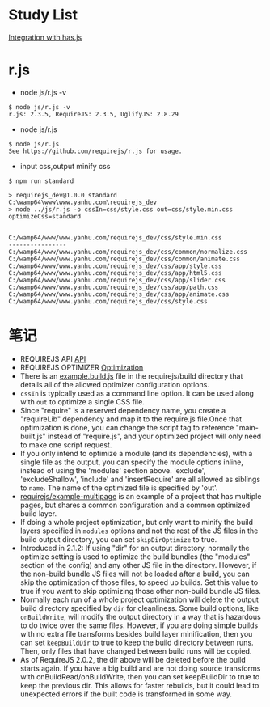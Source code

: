 # Study List
[Integration with has.js](http://requirejs.org/docs/optimization.html#hasjs)
# r.js
* node js/r.js -v
```
$ node js/r.js -v
r.js: 2.3.5, RequireJS: 2.3.5, UglifyJS: 2.8.29
```
* node js/r.js
```
$ node js/r.js
See https://github.com/requirejs/r.js for usage.
```
* input css,output minify css
```
$ npm run standard

> requirejs_dev@1.0.0 standard C:\wamp64\www\www.yanhu.com\requirejs_dev
> node ../js/r.js -o cssIn=css/style.css out=css/style.min.css optimizeCss=standard


C:/wamp64/www/www.yanhu.com/requirejs_dev/css/style.min.css
----------------
C:/wamp64/www/www.yanhu.com/requirejs_dev/css/common/normalize.css
C:/wamp64/www/www.yanhu.com/requirejs_dev/css/common/animate.css
C:/wamp64/www/www.yanhu.com/requirejs_dev/css/app/style.css
C:/wamp64/www/www.yanhu.com/requirejs_dev/css/app/html5.css
C:/wamp64/www/www.yanhu.com/requirejs_dev/css/app/slider.css
C:/wamp64/www/www.yanhu.com/requirejs_dev/css/app/path.css
C:/wamp64/www/www.yanhu.com/requirejs_dev/css/app/animate.css
C:/wamp64/www/www.yanhu.com/requirejs_dev/css/style.css

```
# 笔记
* REQUIREJS API [API](http://requirejs.org/docs/api.html)
* REQUIREJS OPTIMIZER [Optimization](http://requirejs.org/docs/optimization.html)
* There is an [example.build.js](https://github.com/requirejs/r.js/blob/master/build/example.build.js) file in the requirejs/build directory that details all of the allowed optimizer configuration options.
* `cssIn` is typically used as a command line option. It can be used along with `out` to optimize a single CSS file.
* Since "require" is a reserved dependency name, you create a "requireLib" dependency and map it to the require.js file.Once that optimization is done, you can change the script tag to reference "main-built.js" instead of "require.js", and your optimized project will only need to make one script request.
* If you only intend to optimize a module (and its dependencies), with a single file as the output, you can specify the module options inline, instead of using the 'modules' section above. 'exclude', 'excludeShallow', 'include' and 'insertRequire' are all allowed as siblings to `name`. The name of the optimized file is specified by 'out'.
* [requirejs/example-multipage](https://github.com/requirejs/example-multipage) is an example of a project that has multiple pages, but shares a common configuration and a common optimized build layer.
* If doing a whole project optimization, but only want to minify the build layers specified in `modules` options and not the rest of the JS files in the build output directory, you can set `skipDirOptimize` to true.
* Introduced in 2.1.2: If using "dir" for an output directory, normally the optimize setting is used to optimize the build bundles (the "modules" section of the config) and any other JS file in the directory. However, if the non-build bundle JS files will not be loaded after a build, you can skip the optimization of those files, to speed up builds. Set this value to true if you want to skip optimizing those other non-build bundle JS files.
* Normally each run of a whole project optimization will delete the output build directory specified by `dir` for cleanliness. Some build options, like `onBuildWrite`, will modify the output directory in a way that is hazardous to do twice over the same files. However, if you are doing simple builds with no extra file transforms besides build layer minification, then you can set `keepBuildDir` to true to keep the build directory between runs. Then, only files that have changed between build runs will be copied.
* As of RequireJS 2.0.2, the dir above will be deleted before the build starts again. If you have a big build and are not doing source transforms with onBuildRead/onBuildWrite, then you can set keepBuildDir to true to keep the previous dir. This allows for faster rebuilds, but it could lead to unexpected errors if the built code is transformed in some way.